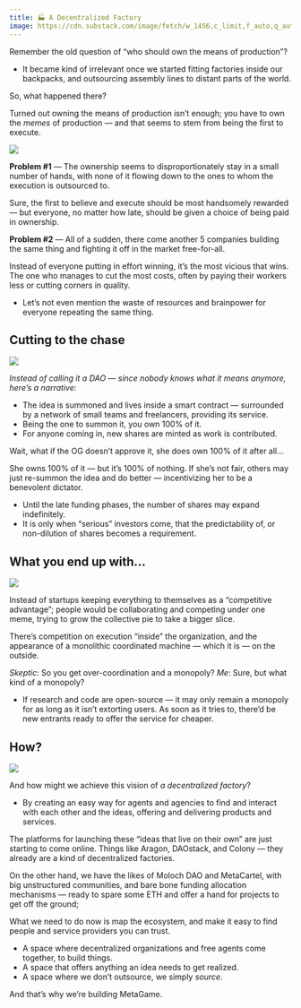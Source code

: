 ```yaml
---
title: 🏭 A Decentralized Factory
image: https://cdn.substack.com/image/fetch/w_1456,c_limit,f_auto,q_auto:good/https%3A%2F%2Fbucketeer-e05bbc84-baa3-437e-9518-adb32be77984.s3.amazonaws.com%2Fpublic%2Fimages%2Fcfd761ec-3a78-4c64-98c7-2b2f73c6990c_873x536.jpeg
---
```



Remember the old question of “who should own the means of production”?
- It became kind of irrelevant once we started fitting factories inside our backpacks, and outsourcing assembly lines to distant parts of the world.

So, what happened there?

Turned out owning the means of production isn’t enough; you have to own the _memes_ of production — and that seems to stem from being the first to execute.

![](https://cdn.substack.com/image/fetch/w_1456,c_limit,f_auto,q_auto:good/https%3A%2F%2Fbucketeer-e05bbc84-baa3-437e-9518-adb32be77984.s3.amazonaws.com%2Fpublic%2Fimages%2Fcfd761ec-3a78-4c64-98c7-2b2f73c6990c_873x536.jpeg)

**Problem #1** — The ownership seems to disproportionately stay in a small number of hands, with none of it flowing down to the ones to whom the execution is outsourced to.

Sure, the first to believe and execute should be most handsomely rewarded — but everyone, no matter how late, should be given a choice of being paid in ownership.

**Problem #2** — All of a sudden, there come another 5 companies building the same thing and fighting it off in the market free-for-all.

Instead of everyone putting in effort winning, it’s the most vicious that wins. The one who manages to cut the most costs, often by paying their workers less or cutting corners in quality.

-   Let’s not even mention the waste of resources and brainpower for everyone repeating the same thing.


## Cutting to the chase

![](https://cdn.substack.com/image/fetch/w_1456,c_limit,f_auto,q_auto:good/https%3A%2F%2Fbucketeer-e05bbc84-baa3-437e-9518-adb32be77984.s3.amazonaws.com%2Fpublic%2Fimages%2F28ca9e21-cc7b-46a1-8c5b-65177c3a3dfb_873x404.png)

_Instead of calling it a DAO — since nobody knows what it means anymore, here’s a narrative:_

-   The idea is summoned and lives inside a smart contract — surrounded by a network of small teams and freelancers, providing its service.
-   Being the one to summon it, you own 100% of it.
-   For anyone coming in, new shares are minted as work is contributed.


Wait, what if the OG doesn’t approve it, she does own 100% of it after all…

She owns 100% of it — but it’s 100% of nothing. If she’s not fair, others may just re-summon the idea and do better — incentivizing her to be a benevolent dictator.

-   Until the late funding phases, the number of shares may expand indefinitely.
-   It is only when “serious” investors come, that the predictability of, or non-dilution of shares becomes a requirement.


## What you end up with…

![](https://cdn.substack.com/image/fetch/w_1456,c_limit,f_auto,q_auto:good/https%3A%2F%2Fbucketeer-e05bbc84-baa3-437e-9518-adb32be77984.s3.amazonaws.com%2Fpublic%2Fimages%2Fcbd36e53-0c0d-4d3e-aefd-176ea358df2b_873x582.jpeg)

Instead of startups keeping everything to themselves as a “competitive advantage”; people would be collaborating and competing under one meme, trying to grow the collective pie to take a bigger slice.

There’s competition on execution “inside” the organization, and the appearance of a monolithic coordinated machine — which it is — on the outside.

_Skeptic_: So you get over-coordination and a monopoly?
_Me_: Sure, but what kind of a monopoly?

- If research and code are open-source — it may only remain a monopoly for as long as it isn’t extorting users. As soon as it tries to, there’d be new entrants ready to offer the service for cheaper.

## How?

![](https://i.imgur.com/iZfeioh.png)

And how might we achieve this vision of _a decentralized factory_?

-   By creating an easy way for agents and agencies to find and interact with each other and the ideas, offering and delivering products and services.


The platforms for launching these “ideas that live on their own” are just starting to come online. Things like Aragon, DAOstack, and Colony — they already are a kind of decentralized factories.

On the other hand, we have the likes of Moloch DAO and MetaCartel, with big unstructured communities, and bare bone funding allocation mechanisms — ready to spare some ETH and offer a hand for projects to get off the ground;

What we need to do now is map the ecosystem, and make it easy to find people and service providers you can trust.

-   A space where decentralized organizations and free agents come together, to build things.
-   A space that offers anything an idea needs to get realized.
-   A space where we don’t outsource, we simply _source_.

And that’s why we’re building MetaGame.
